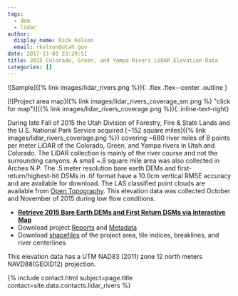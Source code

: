 ```yaml
---
tags:
  - dem
  - lidar
author:
  display_name: Rick Kelson
  email: rkelson@utah.gov
date: 2017-11-01 23:29:51
title: 2015 Colorado, Green, and Yampa Rivers LiDAR Elevation Data
categories: []
---
```


![Sample]({% link images/lidar_rivers.png %}){: .flex .flex--center .outline }

[![Project area map]({% link images/lidar_rivers_coverage_sm.png %} "click for map")]({% link images/lidar_rivers_coverage.png %}){:.inline-text-right}

During late Fall of 2015 the Utah Division of Forestry, Fire & State Lands and the U.S. National Park Service acquired [~152 square miles]({% link images/lidar_rivers_coverage.png %}) covering ~680 river miles of 8 points per meter LiDAR of the Colorado, Green, and Yampa rivers in Utah and Colorado. The LiDAR collection is mainly of the river course and not the surrounding canyons. A small ~.8 square mile area was also collected in Arches N.P. The .5 meter resolution bare earth DEMs and first-return/highest-hit DSMs in .tif format have a 10.0cm vertical RMSE accuracy and are available for download. The LAS classified point clouds are available from [Open Topography](http://opentopo.sdsc.edu/lidarDataset?opentopoID=OTLAS.092018.6341.1). This elevation data was collected October and November of 2015 during low flow conditions.

<ul class="dotless">
  <li>
    <strong>
      <i class="fas fa-download"></i> <a href="https://raster.utah.gov/?cat=.5%20Meter%20%7B2015%20LiDAR%7D">Retrieve 2015 Bare Earth DEMs and First Return DSMs via Interactive Map</a>
    </strong>
  </li>
  <li>
    <i class="fas fa-download"></i> Download project <a href="https://storage.googleapis.com/state-of-utah-sgid-downloads/lidar/colorado-green-rivers-2015/DEMs/Rivers_Reports.zip">Reports</a> and <a href="https://storage.googleapis.com/state-of-utah-sgid-downloads/lidar/colorado-green-rivers-2015/DEMs/Rivers_Metadata.zip">Metadata</a>
  </li>
  <li>
    <i class="fas fa-download"></i> Download <a href="https://storage.googleapis.com/state-of-utah-sgid-downloads/lidar/colorado-green-rivers-2015/DEMs/Rivers_shps.zip">shapefiles</a> of the project area, tile indices, breaklines, and river centerlines
  </li>
</ul>

This elevation data has a UTM NAD83 (2011) zone 12 north meters NAVD88(GEOID12) projection.

{% include contact.html subject=page.title contact=site.data.contacts.lidar_rivers %}
